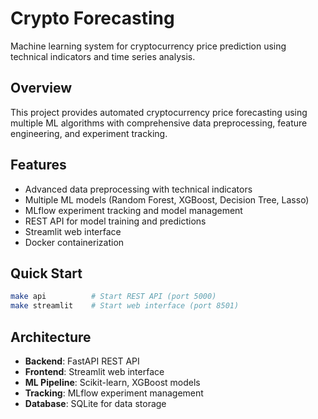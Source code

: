# Crypto Forecasting

Machine learning system for cryptocurrency price prediction using technical indicators and time series analysis.

## Overview
This project provides automated cryptocurrency price forecasting using multiple ML algorithms with comprehensive data preprocessing, feature engineering, and experiment tracking.

## Features
- Advanced data preprocessing with technical indicators
- Multiple ML models (Random Forest, XGBoost, Decision Tree, Lasso)
- MLflow experiment tracking and model management
- REST API for model training and predictions
- Streamlit web interface
- Docker containerization

## Quick Start
```bash
make api          # Start REST API (port 5000)
make streamlit    # Start web interface (port 8501)
```

## Architecture
- **Backend**: FastAPI REST API
- **Frontend**: Streamlit web interface  
- **ML Pipeline**: Scikit-learn, XGBoost models
- **Tracking**: MLflow experiment management
- **Database**: SQLite for data storage
